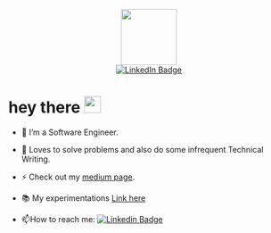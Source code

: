 <div id="header" align="center">
  <img src="https://media.giphy.com/media/XwBzLXzYq7ljHBXkHk/giphy.gif" width="100"/>
</div>

<div id="badges" align="center">
  <a href="https://www.linkedin.com/in/eugene-paitoo/">
    <img src="https://img.shields.io/badge/LinkedIn-blue?style=for-the-badge&logo=linkedin&logoColor=white" alt="LinkedIn Badge"/>
  </a>
<!--   <a href="your-https://twitter.com/epaitoo">
    <img src="https://img.shields.io/badge/Twitter-blue?style=for-the-badge&logo=twitter&logoColor=white" alt="Twitter Badge"/>
  </a> -->
</div>

<div id="view" align="center">
  <img align="center" src="https://komarev.com/ghpvc/?username=epaitoo&style=flat-square&color=blue" alt=""/>
</div>

<h1>
  hey there
  <img src="https://media.giphy.com/media/hvRJCLFzcasrR4ia7z/giphy.gif" width="30px"/>
</h1>

 - :telescope: I’m a Software Engineer.

- :seedling: Loves to solve problems and also do some infrequent Technical Writing.

- :zap: Check out my [medium page](https://medium.com/@epaitoo).

-  📚 My experimentations [Link here](https://epaitoo.notion.site/cc80fbe79397477f85d4dc2c0801e32c) 

- :mailbox:How to reach me: [![Linkedin Badge](https://img.shields.io/badge/-kakbar-blue?style=flat&logo=Linkedin&logoColor=white)](https://www.linkedin.com/in/eugene-paitoo/)

